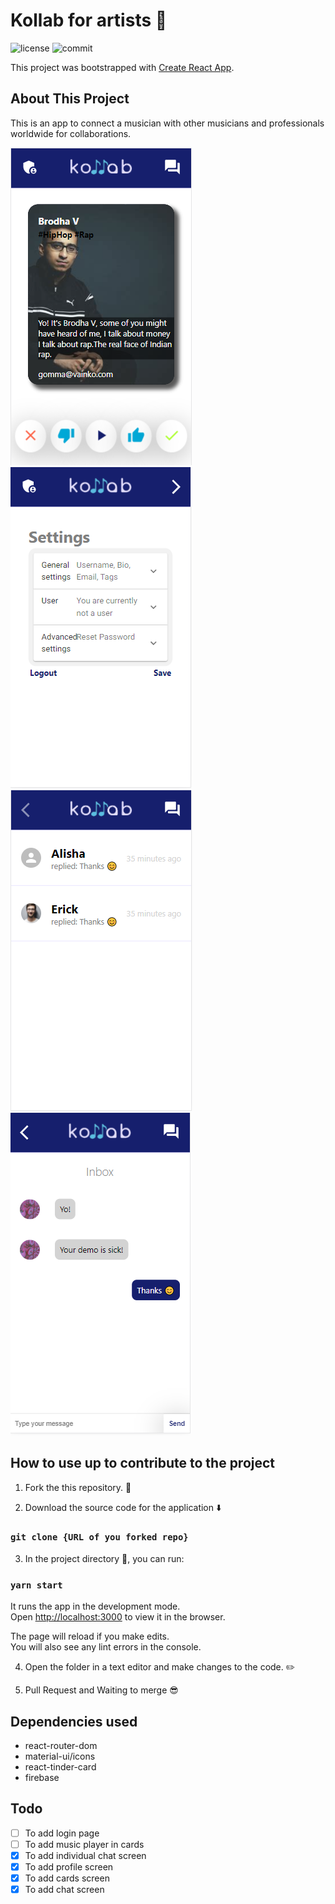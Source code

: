 # Kollab for artists 🎵

![license](https://img.shields.io/github/license/tharunbirla/kollab)
![commit](https://img.shields.io/github/last-commit/tharunbirla/kollab)

This project was bootstrapped with [Create React App](https://github.com/facebook/create-react-app).

## About This Project

This is an app to connect a musician with other musicians and professionals worldwide for collaborations.

![main-screen](/img/main-screen.PNG)
![settings](/img/settings-screen.PNG)
![chat-screen](/img/chat-screen.PNG)
![individual-chat-screen](/img/individual-chat-screen.PNG)

## How to use up to contribute to the project

1. Fork the this repository. 🍴

2. Download the source code for the application ⬇️

### `git clone {URL of you forked repo}` 

3. In the project directory 📁, you can run: 

### `yarn start`

It runs the app in the development mode.\
Open [http://localhost:3000](http://localhost:3000) to view it in the browser.

The page will reload if you make edits.\
You will also see any lint errors in the console.

4. Open the folder in a text editor and make changes to the code. ✏️

5. Pull Request and Waiting to merge 😎

## Dependencies used

+ react-router-dom
+ material-ui/icons
+ react-tinder-card
+ firebase

## Todo

- [ ] To add login page
- [ ] To add music player in cards
- [x] To add individual chat screen
- [x] To add profile screen
- [x] To add cards screen
- [x] To add chat screen 